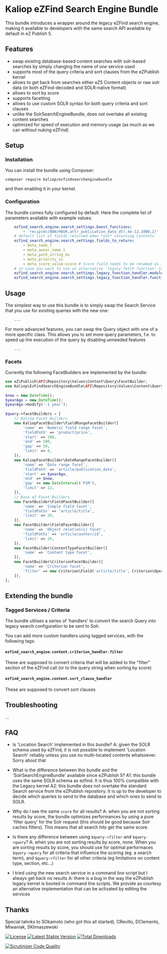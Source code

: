 # Kaliop eZFind Search Engine Bundle

This bundle introduces a wrapper around the legacy eZFind search engine, making it available to developers with the
same search API available by default in eZ Publish 5.


## Features

* swap existing database-based content searches with solr-based searches by simply changing the name of *one* service used
* supports most of the query criteria and sort clauses from the eZPublish kernel
* allows to get back from searches either eZ5 Content objects or raw solr data (in both eZFind-decoded and SOLR-native format)
* allows to sort by score
* supports facetting
* allows to use custom SOLR syntax for both query criteria and sort clauses
* unlike the SolrSearchEngineBundle, does *not* overtake all existing content searches
* optimized for speed of execution and memory usage (as much as we can without nuking eZFind)


## Setup

### Installation

You can install the bundle using Composer:

    composer require kaliop/ezfindsearchenginebundle
 
and then enabling it in your kernel.

### Configuration

The bundle comes fully configured by default. Here the complete list of parameters available with example values:

```yaml
    ezfind_search_engine.search_settings.boost_functions:
        - 'recip(ms(NOW/HOUR,attr_publication_date_dt),4e-12,1000,2)'
    # default list of fields returned when *not* returning Contents
    ezfind_search_engine.search_settings.fields_to_return:
        - meta_name_t
        - meta_owner_name_t
        - meta_path_string_ms
        - meta_priority_si
        - meta_score_value:score # Score field needs to be renamed as it won't be passed from eZFind
    # in case you want to use an alternative 'legacy fetch function' to power the search service. The default is ezfind/search
    ezfind_search_engine.search_settings.legacy_function_handler.module_name: 'ezfind'
    ezfind_search_engine.search_settings.legacy_function_handler.function_name: 'search'
```


## Usage

The simplest way to use this bundle is to simply swap the Search Service that you use for existing queries with the new
one:

```php
    ...
```

For more advanced features, you can swap the Query object with one of a more specific class. This allows you to set more
query parameters, f.e. to speed up the execution of the query by disabling unneeded features 

```php
    ...
```

### Facets

Currently the following FacetBuilders are implemented by the bundle:

```php
use eZ\Publish\API\Repository\Values\Content\Query\FacetBuilder;
use Kaliop\EzFindSearchEngineBundle\API\Repository\Values\Content\Query\FacetBuilder as KaliopFacetBuilder;
 
$now = new DateTime();
$yearAgo = new DateTime();
$yearAgo->modify('-1 year');
 
$query->facetBuilders = [
    // Kaliop Facet Builders
    new KaliopFacetBuilder\FieldRangeFacetBuilder([
        'name' => 'Numeric field range facet',
        'fieldPath' => 'product/price',
        'start' => 100,
        'end' => 500,
        'gap' => 50,
        'limit' => 8,
    ]),
    new KaliopFacetBuilder\DateRangeFacetBuilder([
        'name' => 'Date range facet',
        'fieldPath' => 'article/publication_date',
        'start' => $yearAgo,
        'end' => $now,
        'gap' => new DateInterval('P1M'),
        'limit' => 12,
    ]),
    // Base eZ Facet Builders
    new FacetBuilder\FieldFacetBuilder([
        'name' => 'Simple field facet',
        'fieldPaths' => 'article/title',
        'limit' => 20,
    ]),
    new FacetBuilder\FieldFacetBuilder([
        'name' => 'Object relation(s) facet',
        'fieldPaths' => 'article/author/id',
        'limit' => 20,
    ]),
    new FacetBuilder\ContentTypeFacetBuilder([
        'name' => 'Content type facet',
    ]),
    new FacetBuilder\CriterionFacetBuilder([
        'name' => 'Criterion facet',
        'filter' => new Criterion\Field('article/title', Criterion\Operator::CONTAINS, 'new'),
    ]),
];
```

## Extending the bundle

### Tagged Services / Criteria

The bundle utilises a series of 'handlers' to convert the search Query into legacy search configuration to be sent to
Solr.

You can add more custom handlers using tagged services, with the following tags:

#### `ezfind_search_engine.content.criterion_handler.filter`

These are supposed to convert criteria that will be added to the "filter" section of the eZFind call (or to the query
string when sorting by score)

#### `ezfind_search_engine.content.sort_clause_handler`

These are supposed to convert sort clauses 


## Troubleshooting

...


## FAQ

* Is 'Location Search' implemented in this bundle?
  A: given the SOLR schema used by eZFind, it is not possible to implement 'Location Search' reliably unless you use
     no multi-located contents whatsoever. Sorry about that

* What is the difference between this bundle and the 'SolrSearchEngineBundle' available since eZPublish 5?
   A1: this bundle uses the same SOLR schema as ezfind. It is thus 100% compatible with the Legacy kernel
   A2: this bundle does not overtake the standard Search service from the eZPublish repository. It is up to the developer
       to decide which queries to send to the database and which ones to send to SOLR.

* Why do I see the same `score` for all results?
  A: when you are not sorting results by score, the bundle optimizes performances by using a pure 'filter query' for the
     Solr request (this should be good because Solr caches filters). This means that all search hits get the same score. 

* Is there any difference between using `$query->filter` and `$query->query`?
  A: when you are not sorting results by score, none.
     When you are sorting results by score, you should use for optimal performaces `$query->query` for all criteria that
     influence the scoring (eg. a search term), and `$query->filter` for all other criteria (eg limitations on content
     type, section, etc...) 

* I tried using the new search service in a command line script but I always get back no results
  A: there is a bug in the way the eZPublish legacy kernel is booted in command line scripts. We provide as courtesy
     an alternative implementation that can be activated by editing the services


## Thanks

Special tahnks to SOkamoto (who got this all started), CRevillo, DClements, MIwaniak, SKlimaszewski

[![License](https://poser.pugx.org/kaliop/ezfindsearchenginebundle/license)](https://packagist.org/packages/kaliop/ezfindsearchenginebundle)
[![Latest Stable Version](https://poser.pugx.org/kaliop/ezfindsearchenginebundle/v/stable)](https://packagist.org/packages/kaliop/ezfindsearchenginebundle)
[![Total Downloads](https://poser.pugx.org/kaliop/ezfindsearchenginebundle/downloads)](https://packagist.org/packages/kaliop/ezfindsearchenginebundle)

[![Scrutinizer Code Quality](https://scrutinizer-ci.com/g/kaliop-uk/ezfindsearchenginebundle/badges/quality-score.png?b=master)](https://scrutinizer-ci.com/g/kaliop-uk/ezfindsearchenginebundle/?branch=master)
